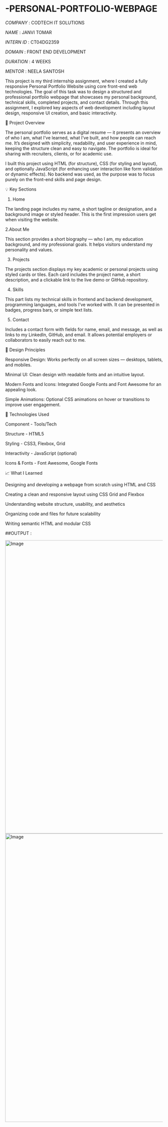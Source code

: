 # -PERSONAL-PORTFOLIO-WEBPAGE

*COMPANY* : CODTECH IT SOLUTIONS

*NAME* : JANVI TOMAR

*INTERN ID* : CT04DG2359

*DOMAIN* : FRONT END DEVELOPMENT

*DURATION* : 4 WEEKS

*MENTOR* : NEELA SANTOSH

This project is my third internship assignment, where I created a fully responsive Personal Portfolio Website using core front-end web technologies. The goal of this task was to design a structured and professional portfolio webpage that showcases my personal background, technical skills, completed projects, and contact details. Through this assignment, I explored key aspects of web development including layout design, responsive UI creation, and basic interactivity.

📘 Project Overview

The personal portfolio serves as a digital resume — it presents an overview of who I am, what I’ve learned, what I’ve built, and how people can reach me. It’s designed with simplicity, readability, and user experience in mind, keeping the structure clean and easy to navigate. The portfolio is ideal for sharing with recruiters, clients, or for academic use.

I built this project using HTML (for structure), CSS (for styling and layout), and optionally JavaScript (for enhancing user interaction like form validation or dynamic effects). No backend was used, as the purpose was to focus purely on the front-end skills and page design.

💡 Key Sections

1. Home
 
The landing page includes my name, a short tagline or designation, and a background image or styled header. This is the first impression users get when visiting the website.

2.About Me

This section provides a short biography — who I am, my education background, and my professional goals. It helps visitors understand my personality and values.

3. Projects

The projects section displays my key academic or personal projects using styled cards or tiles. Each card includes the project name, a short description, and a clickable link to the live demo or GitHub repository.

4. Skills

This part lists my technical skills in frontend and backend development, programming languages, and tools I’ve worked with. It can be presented in badges, progress bars, or simple text lists.

5. Contact
 
Includes a contact form with fields for name, email, and message, as well as links to my LinkedIn, GitHub, and email. It allows potential employers or collaborators to easily reach out to me.

📐 Design Principles

Responsive Design: Works perfectly on all screen sizes — desktops, tablets, and mobiles.

Minimal UI: Clean design with readable fonts and an intuitive layout.

Modern Fonts and Icons: Integrated Google Fonts and Font Awesome for an appealing look.

Simple Animations: Optional CSS animations on hover or transitions to improve user engagement.

🧰 Technologies Used

Component	- Tools/Tech

Structure -	HTML5

Styling	- CSS3, Flexbox, Grid

Interactivity -	JavaScript (optional)

Icons & Fonts -	Font Awesome, Google Fonts

📈 What I Learned

Designing and developing a webpage from scratch using HTML and CSS

Creating a clean and responsive layout using CSS Grid and Flexbox

Understanding website structure, usability, and aesthetics

Organizing code and files for future scalability

Writing semantic HTML and modular CSS

##OUTPUT :

<img width="1912" height="935" alt="Image" src="https://github.com/user-attachments/assets/2dc0c271-adae-45fd-8a51-32085d86fbdb" />

<img width="1913" height="920" alt="Image" src="https://github.com/user-attachments/assets/84f3b349-0c32-42ff-950a-34917b334dcf" />








